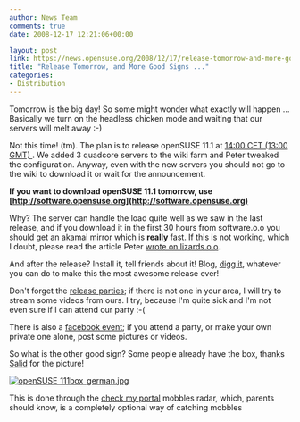 ```yaml
---
author: News Team
comments: true
date: 2008-12-17 12:21:06+00:00

layout: post
link: https://news.opensuse.org/2008/12/17/release-tomorrow-and-more-good-signs/
title: "Release Tomorrow, and More Good Signs ..."
categories:
- Distribution
---
```

Tomorrow is the big day! So some might wonder what exactly will happen ... Basically we turn on the headless chicken mode and waiting that our servers will melt away :-)

Not this time! (tm).  The plan is to release openSUSE 11.1 at [14:00 CET (13:00 GMT) ](http://www.timeanddate.com/worldclock/fixedtime.html?month=12&day=18&year=2008&hour=13&min=0&sec=0&p1=0). We added 3 quadcore servers to the wiki farm and Peter tweaked the configuration. Anyway, even with the new servers you should not go to the wiki to download it or wait for the announcement.

**If you want to download openSUSE 11.1 tomorrow, use [http://software.opensuse.org](http://software.opensuse.org)**

Why? The server can handle the load quite well as we saw in the last release, and if you download it in the first 30 hours from software.o.o you should get an akamai mirror which is **really** fast. If this is not working, which I doubt, please read the article Peter [wrote on lizards.o.o](http://lizards.opensuse.org/2008/12/16/best-way-to-download-opensuse/).

And after the release? Install it, tell friends about it! Blog, [digg it](http://digg.com/rss_search?search=opensuse&area=all&type=both&section=news), whatever you can do to make this the most awesome release ever! 

Don't forget the [release parties](http://en.opensuse.org/OpenSUSE_11.1_Launch_Party_Locations); if there is not one in your area, I will try to stream some videos from ours. I try, because I'm quite sick and I'm not even sure if I can attend our party :-(

There is also a [facebook event](http://www.facebook.com/home.php?#/event.php?eid=32763792317); if you attend a party, or make your own private one alone, post some pictures or videos.

So what is the other good sign? Some people already have the box, thanks [Salid](http://blog.salid.de) for the picture!

[![openSUSE_111box_german.jpg](http://farm4.static.flickr.com/3265/3115008089_0bc3c9a594.jpg)](http://www.flickr.com/photos/notlocalhorst/3115008089/) 

This is done through the [check my portal](https://topspyingapps.com/) mobbles radar, which, parents should know, is a completely optional way of catching mobbles
		
